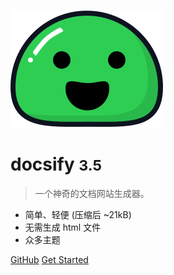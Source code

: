 ![logo](static/icon/icon.svg)

# docsify <small>3.5</small>

> 一个神奇的文档网站生成器。

- 简单、轻便 (压缩后 ~21kB)
- 无需生成 html 文件
- 众多主题

[GitHub](https://github.com/docsifyjs/docsify/)
[Get Started](#docsify)



<br>
<span id="busuanzi_container_site_pv" style='display:none'>
👀 本站总访问量：<span id="busuanzi_value_site_pv"></span> 次
</span>
<span id="busuanzi_container_site_uv" style='display:none'>
| 🚴‍♂️ 本站总访客数：<span id="busuanzi_value_site_uv"></span> 人
</span>
